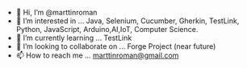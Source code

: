 - 👋 Hi, I’m @marttinroman
- 👀 I’m interested in ... Java, Selenium, Cucumber, Gherkin, TestLink, Python, JavaScript, Arduino,AI,IoT, Computer Science.
- 🌱 I’m currently learning ... TestLink
- 💞️ I’m looking to collaborate on ... Forge Project (near future)
- 📫 How to reach me ... marttinroman@gmail.com

<!---
marttinroman/marttinroman is a ✨ special ✨ repository because its `README.md` (this file) appears on your GitHub profile.
You can click the Preview link to take a look at your changes.
--->
